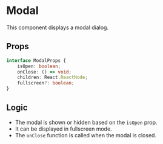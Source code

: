 # Modal

This component displays a modal dialog.

## Props

```typescript
interface ModalProps {
    isOpen: boolean;
    onClose: () => void;
    children: React.ReactNode;
    fullscreen?: boolean;
}
```

## Logic

- The modal is shown or hidden based on the `isOpen` prop.
- It can be displayed in fullscreen mode.
- The `onClose` function is called when the modal is closed.
